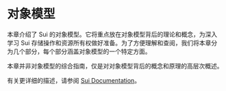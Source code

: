# 对象模型

本章介绍了 Sui 的对象模型。它将重点放在对象模型背后的理论和概念，为深入学习 Sui 存储操作和资源所有权做好准备。为了方便理解和查阅，我们将本章分为几个部分，每个部分涵盖对象模型的一个特定方面。

<div class="warning">

本章并非对象模型的综合指南，仅是对对象模型背后的概念和原理的高层次概述。

有关更详细的描述，请参阅 [Sui Documentation](https://docs.sui.io/concepts/object-model)。

</div>
